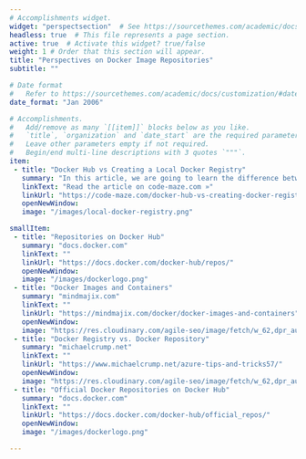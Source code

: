 ```yaml
---
# Accomplishments widget.
widget: "perspectsection"  # See https://sourcethemes.com/academic/docs/page-builder/
headless: true  # This file represents a page section.
active: true  # Activate this widget? true/false
weight: 1 # Order that this section will appear.
title: "Perspectives on Docker Image Repositories"
subtitle: ""

# Date format
#   Refer to https://sourcethemes.com/academic/docs/customization/#date-format
date_format: "Jan 2006"

# Accomplishments.
#   Add/remove as many `[[item]]` blocks below as you like.
#   `title`, `organization` and `date_start` are the required parameters.
#   Leave other parameters empty if not required.
#   Begin/end multi-line descriptions with 3 quotes `"""`.
item:
 - title: "Docker Hub vs Creating a Local Docker Registry"
   summary: "In this article, we are going to learn the difference between a Docker registry and a Docker repository and how to persist the changes we made to our images. We’re also going to learn more about Docker Hub and how to make our own local Docker registry."
   linkText: "Read the article on code-maze.com »"
   linkUrl: "https://code-maze.com/docker-hub-vs-creating-docker-registry/"
   openNewWindow: 
   image: "/images/local-docker-registry.png"

smallItem: 
 - title: "Repositories on Docker Hub"
   summary: "docs.docker.com"
   linkText: ""
   linkUrl: "https://docs.docker.com/docker-hub/repos/"
   openNewWindow: 
   image: "/images/dockerlogo.png"
 - title: "Docker Images and Containers"
   summary: "mindmajix.com"
   linkText: ""
   linkUrl: "https://mindmajix.com/docker/docker-images-and-containers"
   openNewWindow: 
   image: "https://res.cloudinary.com/agile-seo/image/fetch/w_62,dpr_auto,d_blank_am8gzx.png/https%3A%2F%2Flogo.clearbit.com%2Fmindmajix.com%3Fsize%3D250"
 - title: "Docker Registry vs. Docker Repository"
   summary: "michaelcrump.net"
   linkText: ""
   linkUrl: "https://www.michaelcrump.net/azure-tips-and-tricks57/"
   openNewWindow: 
   image: "https://res.cloudinary.com/agile-seo/image/fetch/w_62,dpr_auto,d_blank_am8gzx.png/https%3A%2F%2Flogo.clearbit.com%2Fmichaelcrump.net%3Fsize%3D250"
 - title: "Official Docker Repositories on Docker Hub"
   summary: "docs.docker.com"
   linkText: ""
   linkUrl: "https://docs.docker.com/docker-hub/official_repos/"
   openNewWindow:
   image: "/images/dockerlogo.png"

---
```


 
